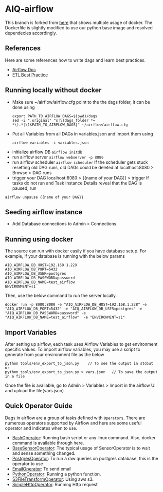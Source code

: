 # AIQ-airflow
This branch is forked from [here](https://github.com/puckel/docker-airflow) that shows multiple usage of docker.
The Dockerfile is slightly modified to use our python base image and resolved dependecies accordingly.
 
## References
Here are some references how to write dags and learn best practices.
 - [Airflow Doc](https://airflow.apache.org/)
 - [ETL Best Practice](https://gtoonstra.github.io/etl-with-airflow/)

## Running locally without docker
- Make sure ~/airflow/airflow.cfg point to the the dags folder, it can be done using
    ```
    export PATH_TO_AIRFLOW_DAGS=$(pwd)/dags
    sed -i ".original" "s|\(dags_folder *= *\).*|\1$PATH_TO_AIRFLOW_DAGS|" ~/airflow/airflow.cfg

    ```
- Put all Variables from all DAGs in variables.json and import them using
    ```
    airflow variables -i variables.json
    ```
- initialize airflow DB  ```airflow initdb```
- run airflow server ```airflow webserver -p 8080```
- run airflow scheduler ```airflow scheduler```
  If the scheduler gets stuck resetting old DAG runs, old DAGs could be deleted
  at localhost:8080 > Browse > DAG runs
- trigger your DAG   localhost:8080 > {{name of your DAG}} > trigger
If tasks do not run and Task Instance Details reveal that the DAG is paused,
run
```
airflow unpause {{name of your DAG}}
```
## Seeding airflow instance
- Add Database connections to Admin > Connections
## Running using docker
The source can run with docker easily if you have database setup. For example, if your database is running with the below params
```
AIQ_AIRFLOW_DB_HOST=192.168.1.228
AIQ_AIRFLOW_DB_PORT=5432
AIQ_AIRFLOW_DB_USER=postgres
AIQ_AIRFLOW_DB_PASSWORD=password
AIQ_AIRFLOW_DB_NAME=test_airflow
ENVIRONMENT=s1
```
Then, use the below command to run the server locally.

```
docker run -p 8080:8080 -e "AIQ_AIRFLOW_DB_HOST=192.168.1.228" -e "AIQ_AIRFLOW_DB_PORT=5432" -e "AIQ_AIRFLOW_DB_USER=postgres" -e "AIQ_AIRFLOW_DB_PASSWORD=password" -e "AIQ_AIRFLOW_DB_NAME=test_airflow"  -e "ENVIRONMENT=s1"
```

## Import Variables
After setting up airflow, each task uses Airflow Variables to get environment specific values. To import airflow variables, you may use a script to generate from your environment file as the below
```
python tools/env_export_to_json.py    // To see the output in stdout
or
python tools/env_export_to_json.py > vars.json   // To save the output in a file

```
Once the file is available, go to Admin > Variables > Import in the airflow UI and upload the file(vars.json)


## Quick Operator Guide
Dags in airflow are a group of tasks defined with `Operator`s. There are numerous operators supported by Airflow and here are some useful operator and indicates when to use.
- [BashOperator](https://airflow.apache.org/_api/airflow/operators/bash_operator/index.html): Running bash script or any linux command. Also, docker command is available through here.
- [BaseSensorOperator](https://airflow.apache.org/_api/index.html#basesensoroperator): The typical usage of SensorOperator is to wait and sense something changed.
- [PostgresOperator](https://airflow.apache.org/_api/airflow/operators/postgres_operator/index.html): To run a raw queries on postgres database, this is the operator to use
- [EmailOperator](https://airflow.apache.org/_api/airflow/operators/email_operator/index.html): To send email
- [PythonOperator](https://airflow.apache.org/_api/airflow/operators/python_operator/index.html): Running a python function.
- [S3FileTransformOperator](https://airflow.apache.org/_api/airflow/operators/s3_file_transform_operator/index.html): Using aws s3.
- [SimpleHttpOperator](https://airflow.apache.org/_api/airflow/operators/http_operator/index.html): Running Http request
 
